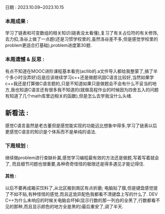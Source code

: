 日期 : 2023.10.09~2023.10.15

### 本周成果 :
学习了链表和可变数组的相关知识(链表没太看懂),复习了有关占位符的有关修饰,去力扣,洛谷上做了一点题(还是习惯学校里的,虽然洛谷差不多,但是感觉学校里的problem更适合打基础),problem进度第30题.

### 本周遗憾 & 反思 :
有点不知道在MOOC进阶课程基本看完(acllib的.a文件导入都给我整蒙了,搞了半个多小时没弄好)后是应该继续学习c++还是做题巩固C语言比较好,当然如果学c++我还是打算做C语言题的,只是不知道如果只是做题会不会有什么不妥当的地方,我也知道C语言还有很多我不知道的(就做高程作业的时候因为四舍五入的问题有知道了几个math库里边相关的函数),但是怎么去学我没什么头绪.

## 新看法 :
感觉C语言虽然是老古董但是感觉能实现的功能远比想象中得多,学习了链表以后更感觉C语言的知识是个体系而不是单纯的语法.

### 下周规划 :
继续做problem进行查缺补漏,感觉学习编程最有效的方法还是做题,写着写着就会了,
而且细节问题也很重要,各种奇奇怪怪的极限还是得多遇见才能记得住.

#### 其他 :
以后不要再成箱买饮料了,从北区搬到南区有点折磨;
电脑贴了膜,但是键盘感觉提了不如不贴,有种怪怪的感觉,而且这诡异配色我都看不清键盘上写的什么了.
DEV C++为什么未响应的时候关电脑会坏掉(显示行数的那一列白的全黑了,行数都看不见的那种,而且显示颜色的地方全是黑的)最后重安了,调了半天.